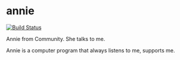 annie
=====

[![Build Status](https://travis-ci.org/bcho/annie.svg?branch=master)](https://travis-ci.org/bcho/annie)


Annie from Community. She talks to me.


Annie is a computer program that always listens to me, supports me.
